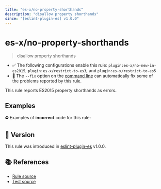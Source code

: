 ```yaml
---
title: "es-x/no-property-shorthands"
description: "disallow property shorthands"
since: "[eslint-plugin-es] v1.0.0"
---
```


# es-x/no-property-shorthands
> disallow property shorthands

- ✅ The following configurations enable this rule: `plugin:es-x/no-new-in-es2015`, `plugin:es-x/restrict-to-es3`, and `plugin:es-x/restrict-to-es5`
- 🔧 The `--fix` option on the [command line](https://eslint.org/docs/user-guide/command-line-interface#fixing-problems) can automatically fix some of the problems reported by this rule.

This rule reports ES2015 property shorthands as errors.

## Examples

⛔ Examples of **incorrect** code for this rule:

<eslint-playground type="bad" code="/*eslint es-x/no-property-shorthands: error */
let obj = {
    a,
    b() {}
}
" />

## 🚀 Version

This rule was introduced in [eslint-plugin-es] v1.0.0.

[eslint-plugin-es]: https://github.com/mysticatea/eslint-plugin-es

## 📚 References

- [Rule source](https://github.com/ota-meshi/eslint-plugin-es-x/blob/master/lib/rules/no-property-shorthands.js)
- [Test source](https://github.com/ota-meshi/eslint-plugin-es-x/blob/master/tests/lib/rules/no-property-shorthands.js)
